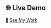 ## 🌐 Live Demo

🔗 [See My Work](https://tejaschorge.github.io/Html-css-ui-library/Rotating-Plates)


